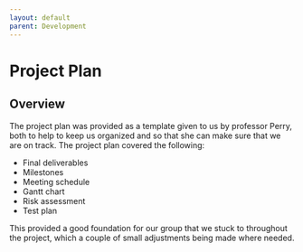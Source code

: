 ```yaml
---
layout: default
parent: Development
---
```


# Project Plan

## Overview
The project plan was provided as a template given to us by professor Perry, both to help to keep us organized and so that she can make sure that we are on track.
The project plan covered the following:

- Final deliverables
- Milestones
- Meeting schedule
- Gantt chart
- Risk assessment
- Test plan

This provided a good foundation for our group that we stuck to throughout the project, which a couple of small adjustments being made where needed.
